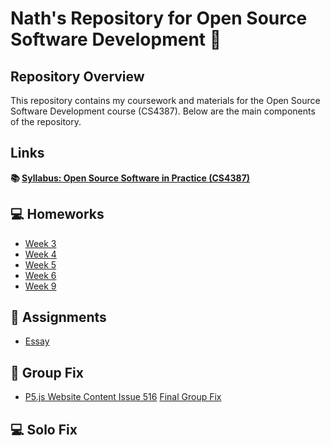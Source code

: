 # Nath's Repository for Open Source Software Development 🌸

## Repository Overview

This repository contains my coursework and materials for the Open Source Software Development course (CS4387). Below are the main components of the repository.

## Links

**📚 [Syllabus: Open Source Software in Practice (CS4387)](https://github.com/bennColl-cs4387/Nath/tree/main/Syllabus)**

## 💻 Homeworks
- [Week 3](https://github.com/sinhabintebabul/Nath-s-repo/tree/c9f952a45877bd39af3080729778ff662f1790a2/Homework/Week%2030)
- [Week 4](https://github.com/sinhabintebabul/Nath-s-repo/tree/c9f952a45877bd39af3080729778ff662f1790a2/Homework/Week%204)
- [Week 5](https://github.com/sinhabintebabul/Nath-s-repo/tree/c9f952a45877bd39af3080729778ff662f1790a2/Homework/Week%205)
- [Week 6](https://github.com/sinhabintebabul/Nath-s-repo/tree/c9f952a45877bd39af3080729778ff662f1790a2/Homework/Week%206)
- [Week 9](https://github.com/sinhabintebabul/Nath-s-repo/tree/c9f952a45877bd39af3080729778ff662f1790a2/Homework/Week%209)
  
## 📝 Assignments
- [Essay](https://github.com/sinhabintebabul/Nath-s-repo/tree/c9f952a45877bd39af3080729778ff662f1790a2/Assignments)

## 📄 Group Fix
- [P5.js Website Content Issue 516](https://github.com/sinhabintebabul/Nath-s-repo/tree/c9f952a45877bd39af3080729778ff662f1790a2/Group%20Fix)
[Final Group Fix](https://github.com/bennColl-cs4387/Nath/blob/main/Group%20Fix/p5.js_516.md)
## 💻 Solo Fix


